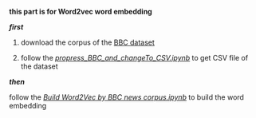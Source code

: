 **this part is for Word2vec word embedding**

***first***
1. download the corpus of the [BBC dataset](http://mlg.ucd.ie/datasets/bbc.html) 

2. follow the [*propress_BBC_and_changeTo_CSV.ipynb*](https://github.com/Soonghaowei/NLP_practice_projects/blob/master/word_embedding/propress_BBC_and_changeTo_CSV-checkpoint.ipynb) to get CSV file of the dataset

***then***

follow the [*Build Word2Vec by BBC news corpus.ipynb*](https://github.com/Soonghaowei/NLP_practice_projects/blob/master/word_embedding/Build%20Word2Vec%20by%20BBC%20news%20corpus-checkpoint.ipynb) to build the word embedding 
